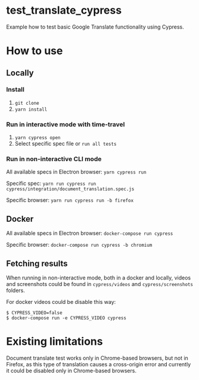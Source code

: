# test_translate_cypress

Example how to test basic Google Translate functionality using Cypress.

# How to use

## Locally

### Install

1. `git clone`
1. `yarn install`

### Run in interactive mode with time-travel

1. `yarn cypress open`
1. Select specific spec file or `run all tests`

### Run in non-interactive CLI mode

All available specs in Electron browser: `yarn cypress run`

Specific spec: `yarn run cypress run cypress/integration/document_translation.spec.js`

Specific browser: `yarn run cypress run -b firefox`

## Docker

All available specs in Electron browser: `docker-compose run cypress`

Specific browser: `docker-compose run cypress -b chromium`

## Fetching results

When running in non-interactive mode, both in a docker and locally, videos and screenshots could be found in
`cypress/videos` and `cypress/screenshots` folders.

For docker videos could be disable this way:

```
$ CYPRESS_VIDEO=false
$ docker-compose run -e CYPRESS_VIDEO cypress
```

# Existing limitations

Document translate test works only in Chrome-based browsers, but not in Firefox, as this type of translation causes a
cross-origin error and currently it could be disabled only in Chrome-based browsers.
